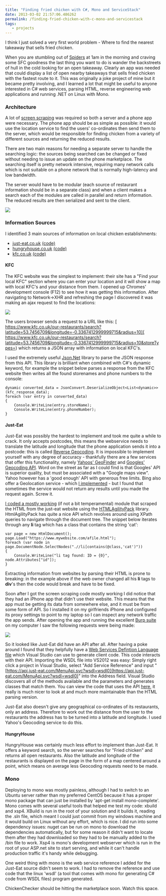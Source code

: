 ```yaml
---
title: "Finding fried chicken with C#, Mono and ServiceStack"
date: 2013-03-02 21:57:06.486262
permalink: /finding-fried-chicken-with-c-mono-and-servicestack
tags:
   - projects
---
```


I think I just solved a very first world problem - Where to find the nearest takeaway that sells fried chicken.

When you are stumbling out of [Spiders](https://www.urbandictionary.com/define.php?term=Spiders%20Nightclub) at 1am in the morning and craving some SFC goodness the last thing you want to do is wander the backstreets of hull in the cold looking for an open takeaway. Clearly an app was needed that could display a list of open nearby takeaways that sells fried chicken with the fastest route to it. This was originally a joke project of mine but it became pretty involving, and I learned a lot that might be useful to anyone interested in C# web services, parsing HTML, reverse engineering web applications and running .NET on Linux with Mono.

### Architecture
A lot of [screen scraping](https://en.wikipedia.org/wiki/Data_scraping#Screen_scraping) was required so both a server and a phone app were necessary. The phone app should be as simple as possible: it would use the location service to find the users' co-ordinates then send them to the server, which would be responsible for finding chicken from a variety of different sources and returning the reduced results.

There are two main reasons for needing a separate server to handle the searching logic: the sources being searched can be changed or fixed without needing to issue an update on the phone marketplace. The searching itself is pretty network intensive, requiring many network calls which is not suitable on a phone network that is normally high-latency and low bandwidth.

The server would have to be modular (each source of restaurant information should be in a separate class) and when a client makes a search each of the modules are called in parallel and return information. The reduced results are then serialized and sent to the client. 

![](./Ii2JeF3.png)

### Information Sources
I identified 3 main sources of information on local chicken establishments:

 * [just-eat.co.uk](https://Just-Eat.co.uk)  [(code)](https://github.com/orf/FindMeChicken-mono/blob/master/FindMeChicken-ASP/Sources/JustEatAPI/JustEatAPISource.cs#L48)
 * [hungryhouse.co.uk](https://hungryhouse.co.uk/)  [(code)](https://github.com/orf/FindMeChicken-mono/blob/master/FindMeChicken-ASP/Sources/HungryHouse/HungryHouseSource.cs#L102)
 * [kfc.co.uk](https://www.kfc.co.uk/our-restaurants/find-a-kfc?search=Hull) [(code)](https://github.com/orf/FindMeChicken-mono/blob/master/FindMeChicken-ASP/Sources/KFC/KFCSource.cs#L35)

#### KFC
The KFC website was the simplest to implement: their site has a "Find your local KFC" section where you can enter your location and it will show a map with local KFC's and your distance from them. I opened up Chromes' development console (F12) to see how it was getting this information. After navigating to Network->XHR and refreshing the page I discovered it was making an ajax request to find the locations:

![](./BIpM0yW.png)

The users browser sends a request to a URL like this: [ https://www.kfc.co.uk/our-restaurants/search?latitude=53.7456709&longitude=-0.3367412999999715&radius=10]( https://www.kfc.co.uk/our-restaurants/search?latitude=53.7456709&longitude=-0.3367412999999715&radius=10&storeTypes=) which returns a JSON array with information on local KFC's.

I used the extremely useful [Json.Net](https://www.nuget.org/packages/Newtonsoft.Json) library to parse the JSON response from this API. This library is brilliant when combined with C#'s dynamic keyword, for example the snippet below parses a response from the KFC website then writes all the found storenames and phone numbers to the console:


    dynamic converted_data = JsonConvert.DeserializeObject<List<dynamic>>(kfc_response_data);
    foreach (var entry in converted_data)
    {
        Console.WriteLine(entry.storeName);
        Console.WriteLine(entry.phoneNumber);
    }

#### Just-Eat
Just-Eat was possibly the hardest to implement and took me quite a while to crack. It only accepts postcodes, this means the webservice needs to translate the latitude and longitude that the phone application sends it into a postcode: this is called [Reverse Geocoding](https://en.wikipedia.org/wiki/Reverse_geocoding). It is impossible to implement yourself with any degree of accuracy - thankfully there are a few services that offer this functionality, namely [Yahoos' GeoFinder](https://developer.yahoo.com/boss/geo/) and [Googles' Geocoding API](https://developers.google.com/maps/documentation/geocoding/). Word on the street as far as I could find is that Googles' API is superior quality, but must be associated with a "Google maps view". Yahoo however has a 'good enough' API with  generous free limits. Bing also offer a Geolocation service - which [I implemented](https://github.com/orf/FindMeChicken-mono/blob/master/FindMeChicken-ASP/Lib/BingMaps.cs) - but I found that sometimes the service would not return any results until you made the request again. Screw it.

[I coded a mostly working](https://github.com/orf/FindMeChicken-mono/blob/master/FindMeChicken-ASP/Sources/JustEat/JustEatSource.cs) (if not a bit temperamental) module that scraped the HTML from the just-eat website using the [HTMLAgilityPack](https://nuget.org/packages/HtmlAgilityPack) library. HtmlAgilityPack has quite a nice API which revolves around using XPath queries to navigate through the document tree. The snippet below iterates through any **li** tag which has a class that contains the string 'cat':

    var page = new HtmlDocument();
    page.Load("https://www.mywebsite.com/afile.html");
    foreach (var node in page.DocumentNode.SelectNodes(".//li[contains(@class,'cat')"))
    {
        Console.WriteLine("li tag found: ID = {0}", node.Attributes["id"]);
    }

Extracting information from websites by parsing their HTML is prone to breaking: in the example above if the web owner changed all his **li** tags to **div**'s then the code would break and have to be fixed. 

Soon after I got the screen scraping code mostly working I did notice that they had an iPhone app that didn't use their website. This means that the app must be getting its data from somewhere else, and it must be from some form of API. So I installed it on my girlfriends iPhone and configured its proxy settings to point to my laptop so I can inspect any network traffic the app sends. After opening the app and running the excellent [Burp suite](https://www.portswigger.net/burp/) on my computer I saw the following requests were being made:

![](./fWYDCwQ.png)

So it looked like Just-Eat did have an API after all. After having a poke around I found that they helpfully have a [Web Services Defintion Language file](https://en.wikipedia.org/wiki/Web_Services_Description_Language) which Visual Studio can use to generate client code. This code interacts with their API. Importing the WSDL file into VS2012 was easy: Simply right click a project in Visual Studio, select "Add Service Reference" and input "[https://api.just-eat.com/MenuApi.svc?wsdl=wsdl0](https://api.just-eat.com/MenuApi.svc?wsdl=wsdl0)" into the Address field. Visual Studio discovers all of the methods available and the parameters and generates classes that match them. You can view the code that uses the API [here](https://github.com/orf/FindMeChicken-mono/blob/master/FindMeChicken-ASP/Sources/JustEatAPI/JustEatAPISource.cs), it really is much nicer to look at and much more maintainable than the HTML parsing version.

Just-Eat also doesn't give any geographical co-ordinates of its restaurants, only an address. Therefore to work out the distance from the user to the restaurants the address has to be turned into a latitude and longitude. I used Yahoo's Geocoding service to do this.

#### HungryHouse
HungryHouse was certainly much less effort to implement than Just-Eat. It offers a keyword search, so the server searches for "Fried chicken" and returns all open restaurants. Also the latitude and longitude of the restaurants is displayed on the page in the form of a map centered around a point, which means on average less Geocoding requests need to be made.

### Mono
Deploying to mono was mostly painless, although I had to switch to an Ubuntu server rather than my preferred CentOS because it has a proper mono package that can just be installed by 'apt-get install mono-complete'. Mono comes with several useful tools that helped me test my code: xbuild and xsp4. XBuild is run in the root of your solution and it builds it, reading the .sln file, which meant I could just commit from my windows machine and it would build on Linux without any effort, which is nice. I did run into some dependency issues: nuget can be run on mono to download the dependencies automatically, but for some reason it didn't want to locate them after they had downloaded so they had to be manually added to the /bin file to work. Xsp4 is mono's development webserver which is run in the root of your ASP.net site to start serving, and while it can't handle production traffic it's handy while debugging.

One weird thing with mono is the web service reference I added for the Just-Eat source didn't seem to work. I had to remove the reference and use code that the linux 'wsdl' (a tool that comes with mono for generating C# code from WSDL files) program generated.


ChickenChecker should be hitting the marketplace soon. Watch this space.
    